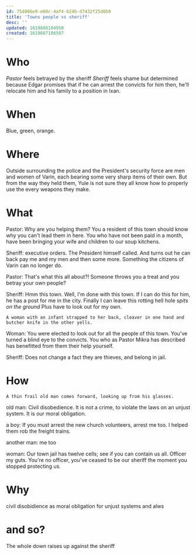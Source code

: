 ```yaml
---
id: 75d086e9-e60c-4af4-b24b-d7432f25d6b0
title: 'Towns people vs sheriff'
desc: ''
updated: 1619888104950
created: 1619887106507
---
```


# Who
*Pastor* feels betrayed by the sheriff
*Sheriff* feels shame but determined because Edgar promises that if he can arrest the convicts for him then, he'll relocate him and his family to a position in Ixan.

# When
Blue, green, orange.

# Where
Outside surrounding the police and the President's security force are men and women of Varin, each bearing some very sharp items of their own. But from the way they held them, Yule is not sure they all know how to properly use the every weapons they make.

# What

Pastor: Why are you helping them? You a resident of this town should know why you can't lead them in here. You who have not been paid in a month, have been bringing your wife and children to our soup kitchens.

Sheriff: executive orders. The President himself called. And turns out he can back pay me and my men and then some more. Something the citizens of Varin can no longer do.

Pastor: That's what this all about?! Someone throws you a treat and you betray your own people?

Sheriff: Hmm this town. Well, I'm done with this town. If I can do this for him, he has a post for me in the city. Finally I can leave this rotting hell hole *spits on the ground* Plus have to look out for my own.

`A woman with an infant strapped to her back, cleaver in one hand and butcher knife in the other yells.`

Woman: You were elected to look out for all the people of this town. You've turned a blind eye to the convicts. You who as Pastor Mikra has described has benefitted from them their help yourself.

Sheriff: Does not change a fact they are thieves, and belong in jail.

# How
`A thin frail old man comes forward, looking up from his glasses.`

old man: Civil disobedience. It is not a crime, to violate the laws on an unjust system. It is our moral obligation. 

a boy: If you must arrest the new church volunteers, arrest me too. I helped them rob the freight trains.

another man: me too

woman: Our town jail has twelve cells; see if you can contain us all. Officer my  guts. You're no officer, you've ceased to be our sheriff the moment you stopped protecting us.

# Why
civil disobidience as moral obligation for unjust systems and alws

# and so?
The whole down raises up against the sheriff